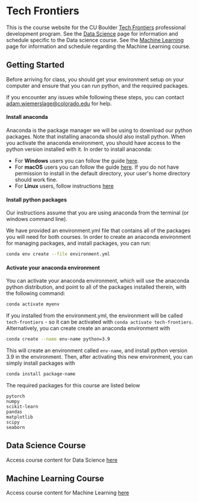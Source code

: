 # Tech Frontiers

This is the course website for the CU Boulder [Tech Frontiers](https://www.colorado.edu/engineering/academics/tech-frontiers-executive-education) professional development program. See the [Data Science](/data-science) page for information and schedule specific to the Data science course. See the [Machine Learning](/machine-learning) page for information and schedule regarding the Machine Learning course.

## Getting Started

Before arriving for class, you should get your environment setup on your computer and ensure that you can run python, and the required packages.

If you encounter any issues while following these steps, you can contact adam.wiemerslage@colorado.edu for help.


#### Install anaconda
Anaconda is the package manager we will be using to download our python packages. Note that installing anaconda should also install python. When you activate the anaconda environment, you should have access to the python version installed with it. In order to install anaconda:

 - For **Windows** users you can follow the guide [here](https://docs.anaconda.com/anaconda/install/windows/).
 - For **macOS** users you can follow the guide [here](https://docs.anaconda.com/anaconda/install/mac-os/). If you do not have permission to install in the default directory, your user's home directory should work fine.
 - For **Linux** users, follow instructions [here](https://docs.anaconda.com/anaconda/install/linux/)

#### Install python packages
Our instructions assume that you are using anaconda from the terminal (or windows command line).

We have provided an environment.yml file that contains all of the packages you will need for both courses. In order to create an anaconda environment for managing packages, and install packages, you can run:

```bash
conda env create --file environment.yml
```

#### Activate your anaconda environment
You can activate your anaconda environment, which will use the anaconda python distribution, and point to all of the packages installed therein, with the following command:

```bash
conda activate myenv
```

If you installed from the environment.yml, the environment will be called `tech-frontiers` - so it can be activated with `conda activate tech-frontiers`. Alternatively, you can create create an anaconda environment with

```bash
conda create --name env-name python=3.9
```

This will create an environment called `env-name`, and install python version 3.9 in the environment. Then, after activating this new environment, you can simply install packages with

```bash
conda install package-name
```

The required packages for this course are listed below

```
pytorch
numpy
scikit-learn
pandas
matplotlib
scipy
seaborn
```


## Data Science Course

Access course content for Data Science [here](/data-science)

## Machine Learning Course

Access course content for Machine Learning [here](/machine-learning)
